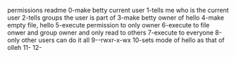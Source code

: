 permissions readme
0-make betty current user
1-tells me who is the current user
2-tells groups the user is part of
3-make betty owner of hello
4-make empty file, hello
5-execute permission to only owner
6-execute to file onwer and group owner and only read to others
7-execute to everyone
8-only other users can do it all
9--rwxr-x-wx
10-sets mode of hello as that of olleh
11-
12-
